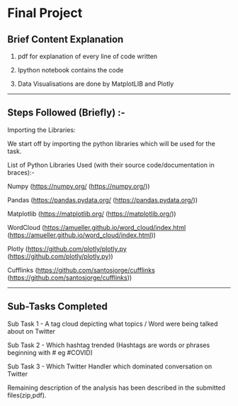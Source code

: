 # Final Project 

## Brief Content Explanation  


1. pdf for explanation of every line of code written


2. Ipython notebook contains the code


3. Data Visualisations are done by MatplotLIB and Plotly

-----------------------------


## Steps Followed (Briefly) :-


Importing the Libraries:


We start off by importing the python libraries which will be used for the task.


List of Python Libraries Used (with their source code/documentation in braces):-


Numpy (https://numpy.org/ (https://numpy.org/))


Pandas (https://pandas.pydata.org/ (https://pandas.pydata.org/))


Matplotlib (https://matplotlib.org/ (https://matplotlib.org/))


WordCloud (https://amueller.github.io/word_cloud/index.html (https://amueller.github.io/word_cloud/index.html))


Plotly (https://github.com/plotly/plotly.py (https://github.com/plotly/plotly.py))


Cufflinks (https://github.com/santosjorge/cufflinks (https://github.com/santosjorge/cufflinks))

----------------------------


## Sub-Tasks Completed


Sub Task 1 - A tag cloud depicting what topics / Word were being talked about on Twitter


Sub Task 2 - Which hashtag trended (Hashtags are words or phrases beginning with # eg #COVID)


Sub Task 3 - Which Twitter Handler which dominated conversation on Twitter



Remaining description of the analysis has been described in the submitted files(zip,pdf).
